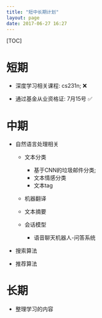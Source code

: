 ```yaml
---
title: "短中长期计划"
layout: page
date: 2017-06-27 16:27
---
```


[TOC]
# 短期  
- 深度学习相关课程: cs231n; ❌

- 通过基金从业资格证: 7月15号 ✅


# 中期

- 自然语言处理相关
    - 文本分类
        - 基于CNN的垃圾邮件分类;
        - 文本情感分类
        - 文本tag
    
    - 机器翻译

    - 文本摘要

    - 会话模型
        - 语音聊天机器人-问答系统

- 搜索算法

- 推荐算法



# 长期
- 整理学习的内容